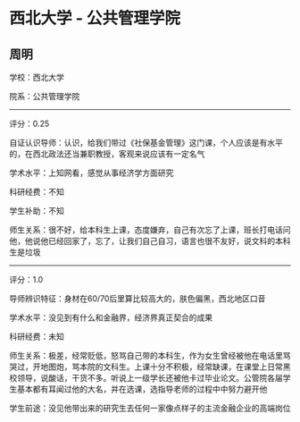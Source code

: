 # 西北大学 - 公共管理学院

## 周明

学校：西北大学

院系：公共管理学院

* * *

评分：0.25

自证认识导师：认识，给我们带过《社保基金管理》这门课，个人应该是有水平的，在西北政法还当兼职教授，客观来说应该有一定名气

学术水平：上知网看，感觉从事经济学方面研究

科研经费：不知

学生补助：不知

师生关系：很不好，给本科生上课，态度嫌弃，自己有次忘了上课，班长打电话问他，他说他已经回家了，忘了，让我们自己自习，语言也很不友好，说文科的本科生是垃圾

* * *

评分：1.0

导师辨识特征：身材在60/70后里算比较高大的，肤色偏黑，西北地区口音

学术水平：没见到有什么和金融界，经济界真正契合的成果

科研经费：未知

师生关系：极差，经常贬低，怒骂自己带的本科生，作为女生曾经被他在电话里骂哭过，开地图炮，骂本院的文科生。上课十分不积极，经常缺课，在课堂上日常黑校领导，说酸话，干货不多。听说上一级学长还被他卡过毕业论文。公管院各届学生基本都有耳闻过他的大名，并在选课，选指导老师的过程中中努力避开他

学生前途：没见他带出来的研究生去任何一家像点样子的主流金融企业的高端岗位
